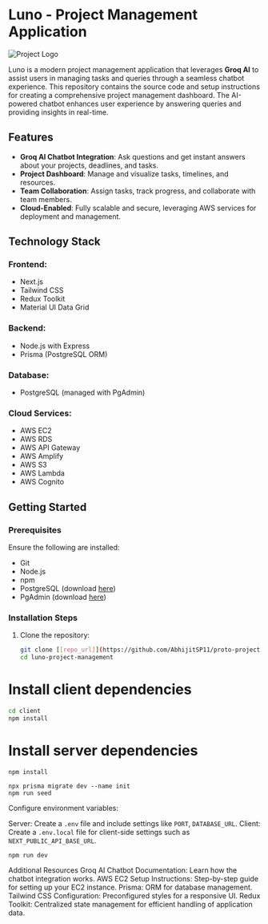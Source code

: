# Luno - Project Management Application

![Project Logo](https://github.com/AbhijitSP11/proto-project-management/blob/master/client/public/thumbnail.png)

Luno is a modern project management application that leverages **Groq AI** to assist users in managing tasks and queries through a seamless chatbot experience. This repository contains the source code and setup instructions for creating a comprehensive project management dashboard. The AI-powered chatbot enhances user experience by answering queries and providing insights in real-time.

## Features
- **Groq AI Chatbot Integration**: Ask questions and get instant answers about your projects, deadlines, and tasks.
- **Project Dashboard**: Manage and visualize tasks, timelines, and resources.
- **Team Collaboration**: Assign tasks, track progress, and collaborate with team members.
- **Cloud-Enabled**: Fully scalable and secure, leveraging AWS services for deployment and management.

## Technology Stack
### **Frontend**:
- Next.js
- Tailwind CSS
- Redux Toolkit
- Material UI Data Grid

### **Backend**:
- Node.js with Express
- Prisma (PostgreSQL ORM)

### **Database**:
- PostgreSQL (managed with PgAdmin)

### **Cloud Services**:
- AWS EC2
- AWS RDS
- AWS API Gateway
- AWS Amplify
- AWS S3
- AWS Lambda
- AWS Cognito

## Getting Started

### Prerequisites
Ensure the following are installed:
- Git
- Node.js
- npm
- PostgreSQL (download [here](https://www.postgresql.org/download/))
- PgAdmin (download [here](https://www.pgadmin.org/download/))

### Installation Steps
1. Clone the repository:
   ```bash
   git clone [[repo_url]](https://github.com/AbhijitSP11/proto-project-management.git)
   cd luno-project-management

# Install client dependencies
```bash
cd client
npm install
```

# Install server dependencies
```cd ../server
npm install
```
```npx prisma generate
npx prisma migrate dev --name init
npm run seed
```
Configure environment variables:

Server: Create a ```.env``` file and include settings like ```PORT```, ```DATABASE_URL```.
Client: Create a ```.env.local``` file for client-side settings such as ```NEXT_PUBLIC_API_BASE_URL```.

```npm run dev```

Additional Resources
Groq AI Chatbot Documentation: Learn how the chatbot integration works.
AWS EC2 Setup Instructions: Step-by-step guide for setting up your EC2 instance.
Prisma: ORM for database management.
Tailwind CSS Configuration: Preconfigured styles for a responsive UI.
Redux Toolkit: Centralized state management for efficient handling of application data.
